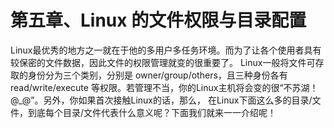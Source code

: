 # 第五章、Linux 的文件权限与目录配置


Linux最优秀的地方之一就在于他的多用户多任务环境。而为了让各个使用者具有较保密的文件数据，因此文件的权限管理就变的很重要了。 Linux一般将文件可存取的身份分为三个类别，分别是 owner/group/others，且三种身份各有 read/write/execute 等权限。若管理不当，你的Linux主机将会变的很“不苏湖！@\_@”。另外，你如果首次接触Linux的话，那么， 在Linux下面这么多的目录/文件，到底每个目录/文件代表什么意义呢？下面我们就来一一介绍呢！

